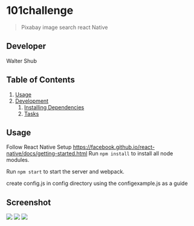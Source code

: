 # 101challenge

> Pixabay image search react Native

## Developer

Walter Shub

## Table of Contents

1. [Usage](#Usage)
1. [Development](#development)
    1. [Installing Dependencies](#installing-dependencies)
    1. [Tasks](#tasks)

## Usage
Follow  React Native Setup https://facebook.github.io/react-native/docs/getting-started.html
Run ```npm install``` to install all node modules.

Run ```npm start``` to start the server and webpack.

create config.js in config directory using the configexample.js as a guide



## Screenshot

![](readme/ss1.pngraw=true)
![](readme/ss2.pngraw=true)
![](readme/ss3.pngraw=true)
